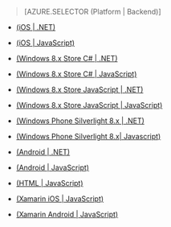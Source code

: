 > [AZURE.SELECTOR (Platform | Backend)]
- [(iOS | .NET)](/zh-cn/documentation/articles/mobile-services-dotnet-backend-ios-authorize-users-in-scripts/)
- [(iOS | JavaScript)](/zh-cn/documentation/articles/mobile-services-ios-authorize-users-in-scripts/)
- [(Windows 8.x Store C# | .NET)](/zh-cn/documentation/articles/mobile-services-dotnet-backend-windows-store-dotnet-authorize-users-in-scripts/)
- [(Windows 8.x Store C# | JavaScript)](/zh-cn/documentation/articles/mobile-services-windows-store-dotnet-authorize-users-in-scripts/)
- [(Windows 8.x Store JavaScript | .NET)](/zh-cn/documentation/articles/mobile-services-dotnet-backend-windows-store-javascript-authorize-users-in-scripts/)
- [(Windows 8.x Store JavaScript | JavaScript)](/zh-cn/documentation/articles/mobile-services-windows-store-javascript-authorize-users-in-scripts/)
- [(Windows Phone Silverlight 8.x | .NET)](/zh-cn/documentation/articles/mobile-services-dotnet-backend-windows-phone-authorize-users-in-scripts/)
- [(Windows Phone Silverlight 8.x| Javascript)](/zh-cn/documentation/articles/mobile-services-windows-phone-authorize-users-in-scripts/)
- [(Android | .NET)](/zh-cn/documentation/articles/mobile-services-dotnet-backend-android-authorize-users-in-scripts)
- [(Android | JavaScript)](/zh-cn/documentation/articles/mobile-services-android-authorize-users-in-scripts/)
- [(HTML | JavaScript)](/zh-cn/documentation/articles/mobile-services-html-authorize-users-in-scripts/)
- [(Xamarin iOS | JavaScript)](/zh-cn/documentation/articles/partner-xamarin-mobile-services-ios-authorize-users-in-scripts/)

- [(Xamarin Android | JavaScript)](/zh-cn/documentation/articles/partner-xamarin-mobile-services-android-authorize-users-in-scripts/)

<!---HONumber=74-->